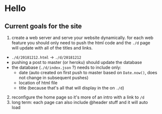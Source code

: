 # Hello

## Current goals for the site

1. create a web server and serve your website dynamically. for each web feature you should only need to push the html code and the `./d` page will update with all of the titles and links.
- `./d/20181212.html` -> `./d/20181212`
- pushing a post to master (or heroku) should update the database
- the database (`./d/index.json` ?) needs to include only:
  - date (auto created on first push to master based on `Date.now()`, does not change in subsequent pushes)
  - location of html file
  - title
  (because that's all that will display in the on `./d`)
2. reconfigure the home page so it's more of an intro with a link to `/d`
3. long term: each page can also include @header stuff and it will auto load
